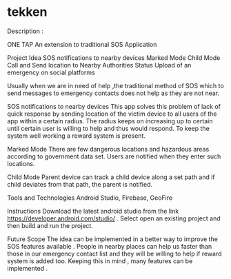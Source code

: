 # tekken

Description :

ONE TAP
An extension to traditional SOS Application

Project Idea
	SOS notifications to nearby devices 
	Marked Mode
	Child Mode
	Call and Send location to Nearby Authorities
	Status Upload of an emergency on social platforms

Usually when we are in need of help ,the traditional method of SOS which to send messages to emergency contacts does not help as they are not near. 

SOS notifications to nearby devices 
This app solves this problem of lack of quick response by sending location of the victim device to all users of the app within a certain radius. The radius keeps on increasing up to certain until certain user is willing to help and thus would respond. To keep the system well working a reward system is present.

Marked Mode
There are few dangerous locations and hazardous areas according to government data set. Users are notified when they enter such locations. 

Child Mode
Parent device can track a child device along a set path and if child deviates from that path, the parent is notified.

Tools and Technologies
Android Studio, Firebase, GeoFire

Instructions
Download the latest android studio from the link https://developer.android.com/studio/ . Select open an existing project and then build and run the project.

Future Scope
The idea can be implemented in a better way to improve the SOS features available . People in nearby places can help us faster than those in our emergency contact list and they will be willing to help if reward system is added too. Keeping this in mind , many features can be implemented .



